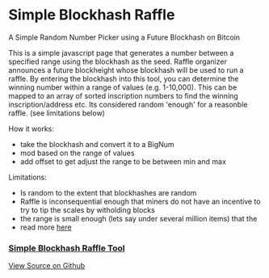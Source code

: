 # Simple Blockhash Raffle
A Simple Random Number Picker using a Future Blockhash on Bitcoin

This is a simple javascript page that generates a number between a specified range using the blockhash as the seed. Raffle organizer announces a future blockheight whose blockhash will be used to run a raffle. By entering the blockhash into this tool, you can determine the winning number within a range of values (e.g. 1-10,000). This can be mapped to an array of sorted inscription numbers to find the winning inscription/address etc. Its considered random 'enough' for a reasonble raffle. (see limitations below)

How it works:
- take the blockhash and convert it to a BigNum
- mod based on the range of values
- add offset to get adjust the range to be between min and max

  
Limitations:
- Is random to the extent that blockhashes are random
- Raffle is inconsequential enough that miners do not have an incentive to try to tip the scales by witholding blocks
- the range is small enough (lets say under several million items) that the 
- read more [here](https://ethereum.stackexchange.com/questions/94945/can-we-use-block-hash-as-verifiable-randomness-for-the-off-chain-lottery)


### [Simple Blockhash Raffle Tool](https://jokie88.github.io/simple_blockhash_raffle/blockhash_raffle.html)


[View Source on Github](https://github.com/jokie88/simple_blockhash_raffle/)
